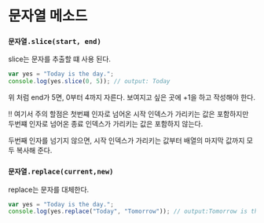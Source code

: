 # 문자열 메소드

### `문자열.slice(start, end)`

slice는 문자를 추출할 떄 사용 된다.

```javascript
var yes = "Today is the day.";
console.log(yes.slice(0, 5)); // output: Today
```

위 처럼 end가 5면, 0부터 4까지 자른다. 보여지고 싶은 곳에 +1을 하고 작성해야 한다.

‼ 여기서 주의 할점은 첫번쨰 인자로 넘어온 시작 인덱스가 가리키는 값은 포함하지만 두번쨰 인자로 넘어온 종료 인덱스가 가리키는 값은 포함하지 않는다.

두번째 인자를 넘기지 않으면, 시작 인덱스가 가리키는 값부터 배열의 마지막 값까지 모두 복사해 준다.

### `문자열.replace(current,new)`

replace는 문자를 대체한다.

```javascript
var yes = "Today is the day.";
console.log(yes.replace("Today", "Tomorrow")); // output:Tomorrow is the day.
```
